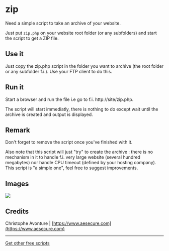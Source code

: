 # zip

Need a simple script to take an archive of your website.

Just put `zip.php` on your website root folder (or any subfolders) and start the script to get a ZIP file.  

## Use it

Just copy the zip.php script in the folder you want to archive (the root folder or any subfolder f.i.).  Use your FTP client to do this.

## Run it

Start a browser and run the file i.e go to f.i. http://site/zip.php.

The script will start immediatly, there is nothing to do except wait until the archive is created and output is displayed.

## Remark

Don't forget to remove the script once you've finished with it.

Also note that this script will just "try" to create the archive : there is no mechanism in it to handle f.i. very large website (several hundred megabytes) nor handle CPU timeout (defined by your hosting company).  This script is "a simple one", feel free to suggest improvements.

## Images

<img src="https://github.com/cavo789/joomla_free/blob/master/src/zip/result.png" />

## Credits

Christophe Avonture | [https://www.aesecure.com](https://www.aesecure.com)

-----

[Get other free scripts](https://github.com/cavo789/joomla_free)